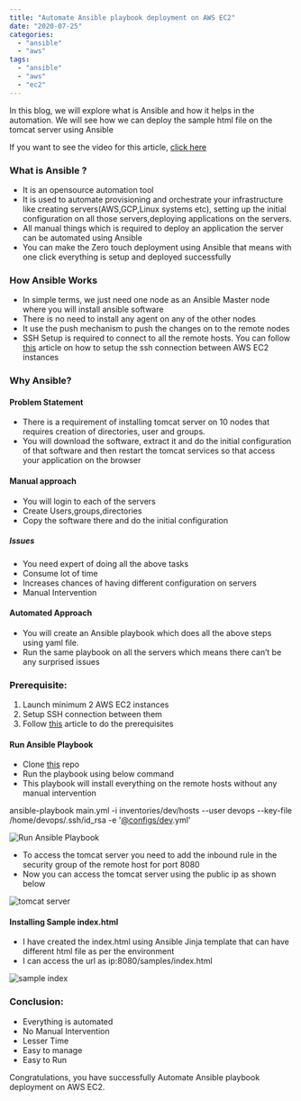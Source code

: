 ```yaml
---
title: "Automate Ansible playbook deployment on AWS EC2"
date: "2020-07-25"
categories: 
  - "ansible"
  - "aws"
tags: 
  - "ansible"
  - "aws"
  - "ec2"
---
```


In this blog, we will explore what is Ansible and how it helps in the automation. We will see how we can deploy the sample html file on the tomcat server using Ansible

If you want to see the video for this article, [click here](https://youtu.be/jjsOFsSjY2E)

### **What is Ansible ?**

- It is an opensource automation tool
- It is used to automate provisioning and orchestrate your infrastructure like creating servers(AWS,GCP,Linux systems etc), setting up the initial configuration on all those servers,deploying applications on the servers.
- All manual things which is required to deploy an application the server can be automated using Ansible
- You can make the Zero touch deployment using Ansible that means with one click everything is setup and deployed successfully

### **How Ansible Works**

- In simple terms, we just need one node as an Ansible Master node where you will install ansible software
- There is no need to install any agent on any of the other nodes 
- It use the push mechanism to push the changes on to the remote nodes
- SSH Setup is required to connect to all the remote hosts. You can follow [this](https://devops4solutions.com/setup-ssh-between-two-aws-ec2-instances-using-ansible/) article on how to setup the ssh connection between AWS EC2 instances

### **Why Ansible?**

####  **Problem Statement**

- There is a requirement of installing tomcat server on 10 nodes that requires creation of directories, user and groups.
- You will download the software, extract it and do the initial configuration of that software and then restart the tomcat services so that access your application on the browser

#### **Manual approach**

- You will login to each of the servers
- Create Users,groups,directories 
- Copy the software there and do the initial configuration

##### **Issues**

- You need expert of doing all the above tasks
- Consume lot of time
- Increases chances of having different configuration on servers
- Manual Intervention

#### **Automated Approach**

- You will create an Ansible playbook which does all the above steps using yaml file.
- Run the same playbook on all the servers which means there can’t be any surprised issues

### **Prerequisite**:

1. Launch minimum 2 AWS EC2 instances
2. Setup SSH connection between them
3. Follow [this](https://devops4solutions.com/setup-ssh-between-two-aws-ec2-instances-using-ansible/) article to do the prerequisites

#### **Run Ansible Playbook**

- Clone [this](https://github.com/devops4solutions/Ansible-Sample-Application-Deployment.git) repo
- Run the playbook using below command
- This playbook will install everything on the remote hosts without any manual intervention

ansible-playbook main.yml -i inventories/dev/hosts --user devops --key-file /home/devops/.ssh/id\_rsa -e '[@configs/dev](http://twitter.com/configs/dev).yml'

![Run Ansible Playbook](https://cdn-images-1.medium.com/max/800/1*Gw5tZ1DAPKtZfBFOC2DCRw.png)

- To access the tomcat server you need to add the inbound rule in the security group of the remote host for port 8080
- Now you can access the tomcat server using the public ip as shown below

![tomcat server](https://cdn-images-1.medium.com/max/800/1*oDQxc8Of52JM7iRODmYKdA.png)

#### **Installing Sample index.html**

- I have created the index.html using Ansible Jinja template that can have different html file as per the environment 
- I can access the url as ip:8080/samples/index.html

![sample index](https://cdn-images-1.medium.com/max/800/1*CK8W7Ymq_A5geIkPOSxYsg.png)

### **Conclusion**:

- Everything is automated
- No Manual Intervention
- Lesser Time
- Easy to manage
- Easy to Run

Congratulations, you have successfully Automate Ansible playbook deployment on AWS EC2.
